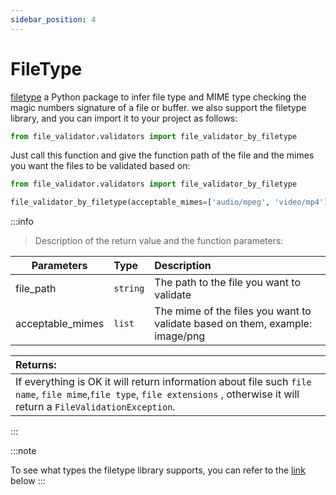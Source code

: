 ```yaml
---
sidebar_position: 4
---
```


# FileType

[filetype](https://github.com/h2non/filetype.py) a Python package to infer file type and MIME type checking the magic numbers signature of a file or buffer. we also support the filetype library, and you can import it to your project as follows:

```python
from file_validator.validators import file_validator_by_filetype
```

Just call this function and give the function path of the file and the mimes
you want the files to be validated based on:

```python
from file_validator.validators import file_validator_by_filetype

file_validator_by_filetype(acceptable_mimes=['audio/mpeg', 'video/mp4'], file_path='/path/to/file')
```


:::info

> Description of the return value and the function parameters:

| Parameters | Type           | Description     |
|-----------|:--------------|:------|
| file_path | `string` | The path to the file you want to validate  |
| acceptable_mimes     | `list`      | The mime of the files you want to validate based on them, example: image/png   |

| Returns:                                                                                                                                                                       |
|:-------------------------------------------------------------------------------------------------------------------------------------------------------------------------------|
| If everything is OK it will return information about file such `file name`, `file mime`,`file type`, `file extensions` , otherwise it will return a `FileValidationException`. |


:::

:::note

To see what types the filetype library supports, you can refer to the [link](https://github.com/h2non/filetype.py#supported-types) below
:::
